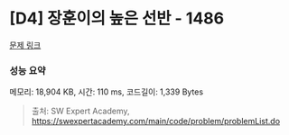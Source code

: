 # [D4] 장훈이의 높은 선반 - 1486 

[문제 링크](https://swexpertacademy.com/main/code/problem/problemDetail.do?contestProbId=AV2b7Yf6ABcBBASw) 

### 성능 요약

메모리: 18,904 KB, 시간: 110 ms, 코드길이: 1,339 Bytes



> 출처: SW Expert Academy, https://swexpertacademy.com/main/code/problem/problemList.do